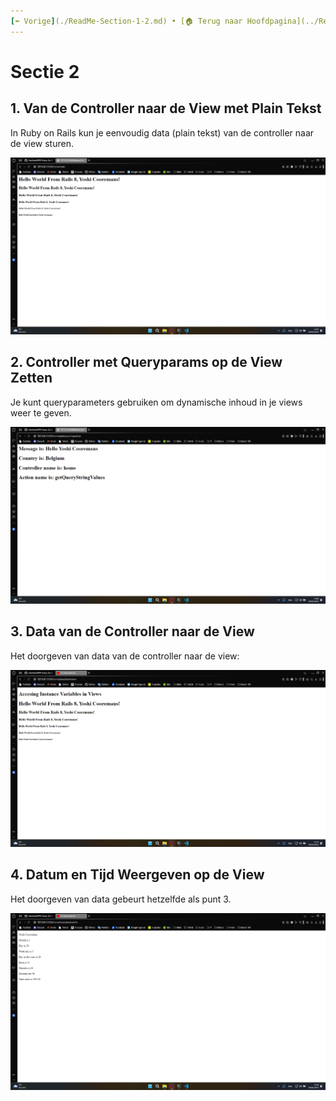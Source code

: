 ```yaml
---
[⬅️ Vorige](./ReadMe-Section-1-2.md) • [🏠 Terug naar Hoofdpagina](../ReadMe.md) • [Volgende ➡️](./ReadMe-Section-4-5-6.md)
---
```


# Sectie 2

## 1. Van de Controller naar de View met Plain Tekst

In Ruby on Rails kun je eenvoudig data (plain tekst) van de controller naar de view sturen.

![](../images/hello-world-1.png)

## 2. Controller met Queryparams op de View Zetten

Je kunt queryparameters gebruiken om dynamische inhoud in je views weer te geven.

![](../images/hello-world-2.png)

## 3. Data van de Controller naar de View

Het doorgeven van data van de controller naar de view:

![](../images/hello-world-3.png)

## 4. Datum en Tijd Weergeven op de View

Het doorgeven van data gebeurt hetzelfde als punt 3.

![](../images/hello-world-4.png)
